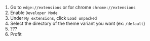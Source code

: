 1. Go to `edge://extensions` or for chrome `chrome://extensions`
2. Enable `Developer Mode`
3. Under `My extensions`, click `Load unpacked`
4. Select the directory of the theme variant you want (ex: `/default`)
5. ???
6. Profit
